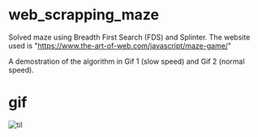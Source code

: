 # web_scrapping_maze

Solved maze using Breadth First Search (FDS) and Splinter.
The website used is "https://www.the-art-of-web.com/javascript/maze-game/"

A demostration of the algorithm in Gif 1 (slow speed) and Gif 2 (normal speed).

# gif
![til](https://github.com/Savoyevatel/web_scrapping_maze/normal_fds.gif)
